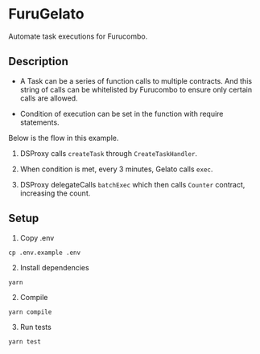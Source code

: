 # FuruGelato

Automate task executions for Furucombo.

## Description

- A Task can be a series of function calls to multiple contracts. And this string of calls can be whitelisted by Furucombo to ensure only certain calls are allowed.

- Condition of execution can be set in the function with require statements.

Below is the flow in this example.

1. DSProxy calls `createTask` through `CreateTaskHandler`.

2. When condition is met, every 3 minutes, Gelato calls `exec`.

3. DSProxy delegateCalls `batchExec` which then calls `Counter` contract, increasing the count.

## Setup

1. Copy .env

```
cp .env.example .env
```

2. Install dependencies

```
yarn
```

2. Compile

```
yarn compile
```

3. Run tests

```
yarn test
```
